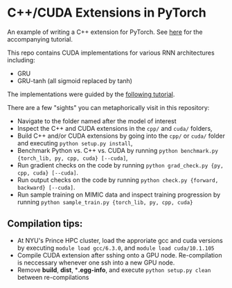 # C++/CUDA Extensions in PyTorch

An example of writing a C++ extension for PyTorch. See
[here](http://pytorch.org/tutorials/advanced/cpp_extension.html) for the accompanying tutorial.

This repo contains CUDA implementations for various RNN architectures including:
- GRU
- GRU-tanh (all sigmoid replaced by tanh)

The implementations were guided by the [following tutorial](http://pytorch.org/tutorials/advanced/cpp_extension.html).

There are a few "sights" you can metaphorically visit in this repository:

- Navigate to the folder named after the model of interest
- Inspect the C++ and CUDA extensions in the `cpp/` and `cuda/` folders,
- Build C++ and/or CUDA extensions by going into the `cpp/` or `cuda/` folder and executing `python setup.py install`,
- Benchmark Python vs. C++ vs. CUDA by running `python benchmark.py {torch_lib, py, cpp, cuda} [--cuda]`,
- Run gradient checks on the code by running `python grad_check.py {py, cpp, cuda} [--cuda]`.
- Run output checks on the code by running `python check.py {forward, backward} [--cuda]`.
- Run sample training on MIMIC data and inspect training progression by running `python sample_train.py {torch_lib, py, cpp, cuda}`


## Compilation tips:
- At NYU's Prince HPC cluster, load the approriate gcc and cuda versions by executing `module load gcc/6.3.0`, and `module load cuda/10.1.105`
- Compile CUDA extension after sshing onto a GPU node. Re-compilation is neccessary whenever one ssh into a new GPU node.
- Remove **build**, **dist**, ***.egg-info**, and execute `python setup.py clean` between re-compilations
